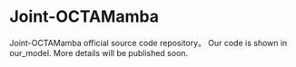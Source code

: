 # Joint-OCTAMamba
Joint-OCTAMamba official source code repository。
Our code is shown in our_model.
More details will be published soon.

